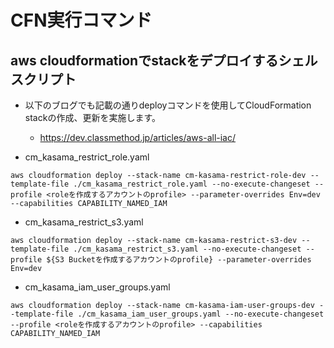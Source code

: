 # CFN実行コマンド

## aws cloudformationでstackをデプロイするシェルスクリプト

- 以下のブログでも記載の通りdeployコマンドを使用してCloudFormation stackの作成、更新を実施します。
  - <https://dev.classmethod.jp/articles/aws-all-iac/>

- cm_kasama_restrict_role.yaml

```text
aws cloudformation deploy --stack-name cm-kasama-restrict-role-dev --template-file ./cm_kasama_restrict_role.yaml --no-execute-changeset --profile <roleを作成するアカウントのprofile> --parameter-overrides Env=dev --capabilities CAPABILITY_NAMED_IAM
```

- cm_kasama_restrict_s3.yaml

```text
aws cloudformation deploy --stack-name cm-kasama-restrict-s3-dev --template-file ./cm_kasama_restrict_s3.yaml --no-execute-changeset --profile ${S3 Bucketを作成するアカウントのprofile} --parameter-overrides Env=dev

```

- cm_kasama_iam_user_groups.yaml

```text
aws cloudformation deploy --stack-name cm-kasama-iam-user-groups-dev --template-file ./cm_kasama_iam_user_groups.yaml --no-execute-changeset --profile <roleを作成するアカウントのprofile> --capabilities CAPABILITY_NAMED_IAM
```
